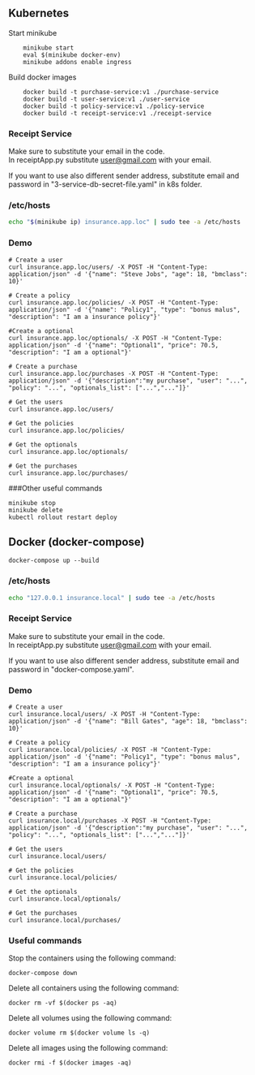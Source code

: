 ## Kubernetes

Start minikube 
```
    minikube start
    eval $(minikube docker-env)
    minikube addons enable ingress
```   
Build docker images
```
    docker build -t purchase-service:v1 ./purchase-service 
    docker build -t user-service:v1 ./user-service
    docker build -t policy-service:v1 ./policy-service
    docker build -t receipt-service:v1 ./receipt-service
```  
### Receipt Service
Make sure to substitute your email in the code. <br />
In receiptApp.py substitute user@gmail.com with your email.

If you want to use also different sender address, substitute email and password in "3-service-db-secret-file.yaml" in k8s folder.
### /etc/hosts

```sh
echo "$(minikube ip) insurance.app.loc" | sudo tee -a /etc/hosts
```

### Demo

```
# Create a user
curl insurance.app.loc/users/ -X POST -H "Content-Type: application/json" -d '{"name": "Steve Jobs", "age": 18, "bmclass": 10}'

# Create a policy
curl insurance.app.loc/policies/ -X POST -H "Content-Type: application/json" -d '{"name": "Policy1", "type": "bonus malus", "description": "I am a insurance policy"}'

#Create a optional
curl insurance.app.loc/optionals/ -X POST -H "Content-Type: application/json" -d '{"name": "Optional1", "price": 70.5, "description": "I am a optional"}'

# Create a purchase
curl insurance.app.loc/purchases -X POST -H "Content-Type: application/json" -d '{"description":"my purchase", "user": "...", "policy": "...", "optionals_list": ["...","..."]}'

# Get the users
curl insurance.app.loc/users/

# Get the policies
curl insurance.app.loc/policies/

# Get the optionals
curl insurance.app.loc/optionals/

# Get the purchases
curl insurance.app.loc/purchases/

```
###Other useful commands
```
minikube stop
minikube delete
kubectl rollout restart deploy
```
## Docker (docker-compose) 

```
docker-compose up --build
```   

### /etc/hosts

```sh
echo "127.0.0.1 insurance.local" | sudo tee -a /etc/hosts
```
### Receipt Service
Make sure to substitute your email in the code.<br />
In receiptApp.py substitute user@gmail.com with your email.

If you want to use also different sender address, substitute email and password in "docker-compose.yaml".
### Demo

```
# Create a user
curl insurance.local/users/ -X POST -H "Content-Type: application/json" -d '{"name": "Bill Gates", "age": 18, "bmclass": 10}'

# Create a policy
curl insurance.local/policies/ -X POST -H "Content-Type: application/json" -d '{"name": "Policy1", "type": "bonus malus", "description": "I am a insurance policy"}'

#Create a optional
curl insurance.local/optionals/ -X POST -H "Content-Type: application/json" -d '{"name": "Optional1", "price": 70.5, "description": "I am a optional"}'

# Create a purchase
curl insurance.local/purchases -X POST -H "Content-Type: application/json" -d '{"description":"my purchase", "user": "...", "policy": "...", "optionals_list": ["...","..."]}'

# Get the users
curl insurance.local/users/

# Get the policies
curl insurance.local/policies/

# Get the optionals
curl insurance.local/optionals/

# Get the purchases
curl insurance.local/purchases/

```
### Useful commands
Stop the containers using the following command:
```
docker-compose down
```
Delete all containers using the following command:
```
docker rm -vf $(docker ps -aq)
```
Delete all volumes using the following command:
```
docker volume rm $(docker volume ls -q)
```

Delete all images using the following command:
```
docker rmi -f $(docker images -aq)
```
